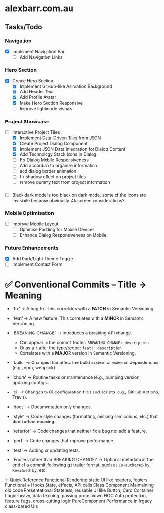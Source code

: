 # alexbarr.com.au

## Tasks/Todo

### Navigation

- [x] Implement Navigation Bar
  - [ ] Add Navigation Links

### Hero Section

- [x] Create Hero Section
  - [x] Implement GitHub-like Animation Background
  - [x] Add Header Text
  - [x] Add Profile Avatar
  - [x] Make Hero Section Responsive
  - [ ] Improve lightmode visuals

### Project Showcase

- [ ] Interactive Project Tiles
  - [x] Implement Data-Driven Tiles from JSON
  - [x] Create Project Dialog Component
  - [x] Implement JSON Data Integration for Dialog Content
  - [x] Add Technology Stack Icons in Dialog
  - [ ] Fix Dialog Mobile Responsiveness
  - [ ] Add accordian to organise information
  - [ ] add dialog border animation
  - [ ] fix shadow effect on project tiles
  - [ ] remove dummy text from project information

###

- [ ] Black dark mode is too black
      on dark mode, some of the icons are invisibile because obviously.
      4k screen considerations?

### Mobile Optimisation

- [ ] Improve Mobile Layout
  - [ ] Optimise Padding for Mobile Devices
  - [ ] Enhance Dialog Responsiveness on Mobile

### Future Enhancements

- [x] Add Dark/Light Theme Toggle
- [ ] Implement Contact Form

# ✅ Conventional Commits – Title → Meaning

- 'fix' → A bug fix. This correlates with a **PATCH** in Semantic Versioning.
- 'feat' → A new feature. This correlates with a **MINOR** in Semantic Versioning.
- 'BREAKING CHANGE' → Introduces a breaking API change.

  - Can appear in the commit footer: `BREAKING CHANGE: description`
  - Or as a `!` after the type/scope: `feat!: description`
  - Correlates with a **MAJOR** version in Semantic Versioning.

- 'build' → Changes that affect the build system or external dependencies (e.g., npm, webpack).
- 'chore' → Routine tasks or maintenance (e.g., bumping version, updating configs).
- 'ci' → Changes to CI configuration files and scripts (e.g., GitHub Actions, Travis).
- 'docs' → Documentation only changes.
- 'style' → Code style changes (formatting, missing semicolons, etc.) that don't affect meaning.
- 'refactor' → Code changes that neither fix a bug nor add a feature.
- 'perf' → Code changes that improve performance.
- 'test' → Adding or updating tests.

- 'Footers (other than BREAKING CHANGE)' → Optional metadata at the end of a commit, following [git trailer format](https://git-scm.com/docs/git-interpret-trailers), such as `Co-authored-by`, `Reviewed-by`, etc.

✨ Quick Reference
Functional Rendering static UI like headers, footers
Functional + Hooks State, effects, API calls
Class Component Maintaining old code
Presentational Stateless, reusable UI like Button, Card
Container Logic-heavy, data fetching, passing props down
HOC Auth protection, feature flags, cross-cutting logic
PureComponent Performance in legacy class-based UIs
